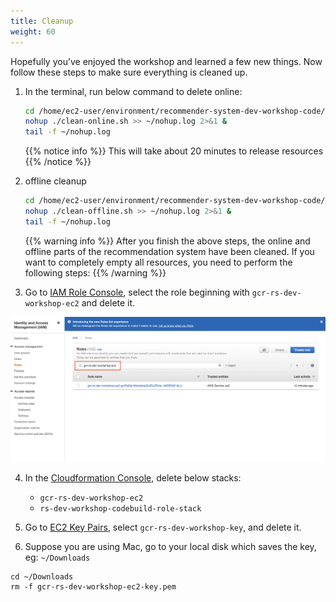 ```yaml
---
title: Cleanup
weight: 60
---
```


Hopefully you’ve enjoyed the workshop and learned a few new things. Now follow these steps to make sure everything is cleaned up.

1. In the terminal, run below command to delete online:
    ```sh
    cd /home/ec2-user/environment/recommender-system-dev-workshop-code/scripts
    nohup ./clean-online.sh >> ~/nohup.log 2>&1 &
    tail -f ~/nohup.log
    ```
   
   {{% notice info %}}
   This will take about 20 minutes to release resources
   {{% /notice %}}

2. offline cleanup

    ```sh
    cd /home/ec2-user/environment/recommender-system-dev-workshop-code/scripts
    nohup ./clean-offline.sh >> ~/nohup.log 2>&1 &
    tail -f ~/nohup.log
    ```
   
   {{% warning info %}}
    After you finish the above steps, the online and offline parts of the recommendation system have been cleaned. If you want to completely empty all resources, you need to perform the following steps: 
   {{% /warning %}}

3. Go to [IAM Role Console](https://console.aws.amazon.com/iam/home#/roles), select the role beginning with `gcr-rs-dev-workshop-ec2` and delete it.

![GCR RS DEV](/images/gcr-rs-dev.png)

4. In the [Cloudformation Console](https://ap-southeast-1.console.aws.amazon.com/cloudformation/home?region=ap-northeast-1#/), delete below stacks:

    - `gcr-rs-dev-workshop-ec2` 
    - `rs-dev-workshop-codebuild-role-stack`


5. Go to [EC2 Key Pairs](https://console.aws.amazon.com/ec2/v2/home#KeyPairs:search=gcr-rs-dev-workshop-key), select `gcr-rs-dev-workshop-key`, and delete it.

6. Suppose you are using Mac, go to your local disk which saves the key, eg: `~/Downloads`

```
cd ~/Downloads
rm -f gcr-rs-dev-workshop-ec2-key.pem
```
